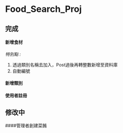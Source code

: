 # Food_Search_Proj

## 完成
#### 新增食材

*特別點 :* 
1. 透過類別名稱去加入，Post過後再轉整數新增至資料庫
2. 自動編號
#### 新增類別
#### 使用者註冊
## 修改中
####管理者創建菜餚 
